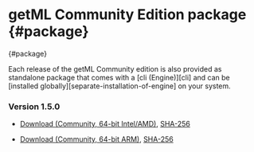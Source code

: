 <!-- # Installing from versioned archives -->
# getML Community Edition package {#package}
[](){#package}

Each release of the getML Community edition is also provided as standalone package that comes with a [cli (Engine)][cli] and can be [installed globally][separate-installation-of-engine] on your system.

### Version 1.5.0

- [Download (Community, 64-bit Intel/AMD)](https://static.getml.com/download/1.5.0/getml-community-1.5.0-amd64-linux.tar.gz), [SHA-256](https://static.getml.com/download/1.5.0/getml-community-1.5.0-amd64-linux.tar.gz.sha256)

- [Download (Community, 64-bit ARM)](https://static.getml.com/download/1.5.0/getml-community-1.5.0-arm64-linux.tar.gz), [SHA-256](https://static.getml.com/download/1.5.0/getml-community-1.5.0-arm64-linux.tar.gz.sha256)
